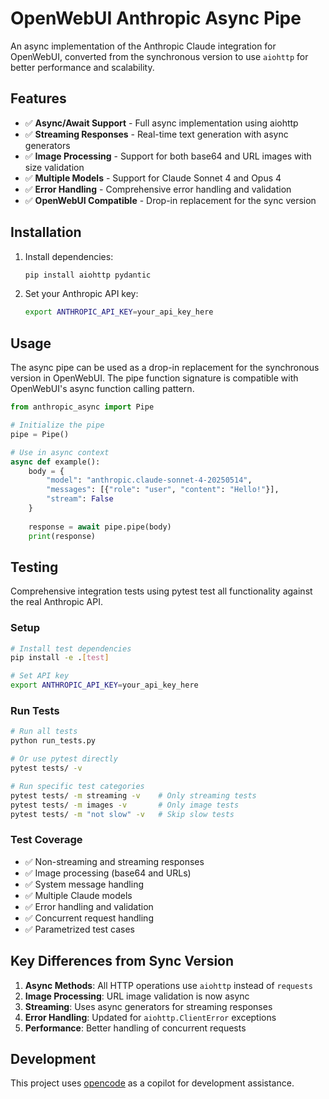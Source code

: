 # OpenWebUI Anthropic Async Pipe

An async implementation of the Anthropic Claude integration for OpenWebUI, converted from the synchronous version to use `aiohttp` for better performance and scalability.

## Features

- ✅ **Async/Await Support** - Full async implementation using aiohttp
- ✅ **Streaming Responses** - Real-time text generation with async generators
- ✅ **Image Processing** - Support for both base64 and URL images with size validation
- ✅ **Multiple Models** - Support for Claude Sonnet 4 and Opus 4
- ✅ **Error Handling** - Comprehensive error handling and validation
- ✅ **OpenWebUI Compatible** - Drop-in replacement for the sync version

## Installation

1. Install dependencies:
   ```bash
   pip install aiohttp pydantic
   ```

2. Set your Anthropic API key:
   ```bash
   export ANTHROPIC_API_KEY=your_api_key_here
   ```

## Usage

The async pipe can be used as a drop-in replacement for the synchronous version in OpenWebUI. The pipe function signature is compatible with OpenWebUI's async function calling pattern.

```python
from anthropic_async import Pipe

# Initialize the pipe
pipe = Pipe()

# Use in async context
async def example():
    body = {
        "model": "anthropic.claude-sonnet-4-20250514",
        "messages": [{"role": "user", "content": "Hello!"}],
        "stream": False
    }
    
    response = await pipe.pipe(body)
    print(response)
```

## Testing

Comprehensive integration tests using pytest test all functionality against the real Anthropic API.

### Setup
```bash
# Install test dependencies
pip install -e .[test]

# Set API key
export ANTHROPIC_API_KEY=your_api_key_here
```

### Run Tests
```bash
# Run all tests
python run_tests.py

# Or use pytest directly
pytest tests/ -v

# Run specific test categories
pytest tests/ -m streaming -v    # Only streaming tests
pytest tests/ -m images -v       # Only image tests
pytest tests/ -m "not slow" -v   # Skip slow tests
```

### Test Coverage
- ✅ Non-streaming and streaming responses
- ✅ Image processing (base64 and URLs) 
- ✅ System message handling
- ✅ Multiple Claude models
- ✅ Error handling and validation
- ✅ Concurrent request handling
- ✅ Parametrized test cases

## Key Differences from Sync Version

1. **Async Methods**: All HTTP operations use `aiohttp` instead of `requests`
2. **Image Processing**: URL image validation is now async
3. **Streaming**: Uses async generators for streaming responses
4. **Error Handling**: Updated for `aiohttp.ClientError` exceptions
5. **Performance**: Better handling of concurrent requests

## Development

This project uses [opencode](https://opencode.ai) as a copilot for development assistance.
